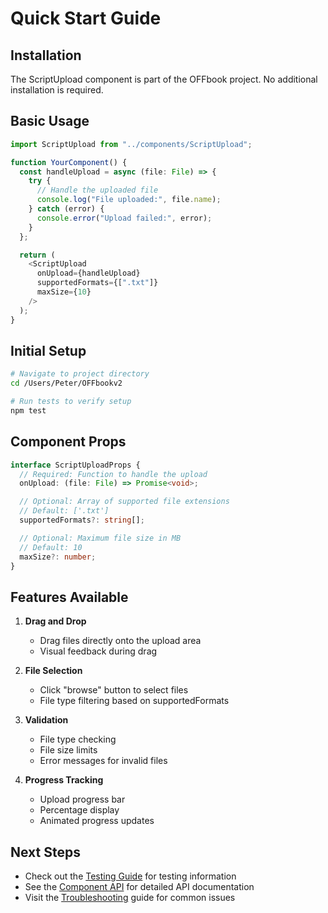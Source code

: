 # Quick Start Guide

## Installation

The ScriptUpload component is part of the OFFbook project. No additional installation is required.

## Basic Usage

```typescript
import ScriptUpload from "../components/ScriptUpload";

function YourComponent() {
  const handleUpload = async (file: File) => {
    try {
      // Handle the uploaded file
      console.log("File uploaded:", file.name);
    } catch (error) {
      console.error("Upload failed:", error);
    }
  };

  return (
    <ScriptUpload
      onUpload={handleUpload}
      supportedFormats={[".txt"]}
      maxSize={10}
    />
  );
}
```

## Initial Setup

```bash
# Navigate to project directory
cd /Users/Peter/OFFbookv2

# Run tests to verify setup
npm test
```

## Component Props

```typescript
interface ScriptUploadProps {
  // Required: Function to handle the upload
  onUpload: (file: File) => Promise<void>;

  // Optional: Array of supported file extensions
  // Default: ['.txt']
  supportedFormats?: string[];

  // Optional: Maximum file size in MB
  // Default: 10
  maxSize?: number;
}
```

## Features Available

1. **Drag and Drop**

   - Drag files directly onto the upload area
   - Visual feedback during drag

2. **File Selection**

   - Click "browse" button to select files
   - File type filtering based on supportedFormats

3. **Validation**

   - File type checking
   - File size limits
   - Error messages for invalid files

4. **Progress Tracking**
   - Upload progress bar
   - Percentage display
   - Animated progress updates

## Next Steps

- Check out the [Testing Guide](./testing.md) for testing information
- See the [Component API](./api.md) for detailed API documentation
- Visit the [Troubleshooting](./troubleshooting.md) guide for common issues
